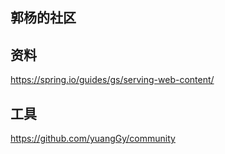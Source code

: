 ## 郭杨的社区

## 资料
https://spring.io/guides/gs/serving-web-content/

## 工具
https://github.com/yuangGy/community
